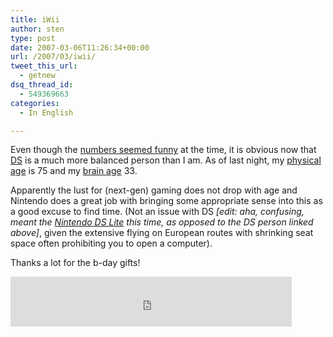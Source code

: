 ```yaml
---
title: iWii
author: sten
type: post
date: 2007-03-06T11:26:34+00:00
url: /2007/03/iwii/
tweet_this_url:
  - getnew
dsq_thread_id:
  - 549369663
categories:
  - In English

---
```

Even though the [numbers seemed funny][1] at the time, it is obvious now that [DS][2] is a much more balanced person than I am. As of last night, my [physical age][3] is 75 and my [brain age][4] 33.

Apparently the lust for (next-gen) gaming does not drop with age and Nintendo does a great job with bringing some appropriate sense into this as a good excuse to find time. (Not an issue with DS _[edit: aha, confusing, meant the [Nintendo DS Lite][5] this time, as opposed to the DS person linked above]_, given the extensive flying on European routes with shrinking seat space often prohibiting you to open a computer).

Thanks a lot for the b-day gifts!

<iframe src="http://www.facebook.com/plugins/like.php?href=http%3A%2F%2Fsten.tamkivi.com%2F2007%2F03%2Fiwii%2F&layout=standard&show_faces=true&width=450&action=like&colorscheme=light&height=80" scrolling="no" frameborder="0" style="border:none; overflow:hidden; width:450px; height:80px;" allowTransparency="true"></iframe>

 [1]: http://sten.tamkivi.com/2007/02/unage_your_brain.html
 [2]: http://distantsignal.blogspot.com/
 [3]: http://www.nintendo.com/gamemini?gameid=1OTtO06SP7M52gi5m8pD6CnahbW8CzxE
 [4]: http://www.nintendo.com/gamemini?gameid=Y9QLGBWxkmRRzsQEQtvqGqZ63_CjS_9F
 [5]: http://www.nintendo.com/channel/ds